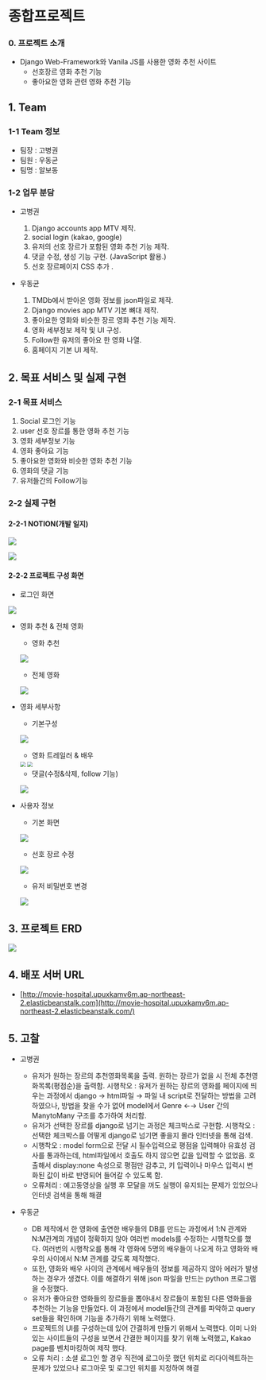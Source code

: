 # 종합프로젝트

### 0. 프로젝트 소개

- Django Web-Framework와 Vanila JS를 사용한 영화 추천 사이트
  - 선호장르 영화 추천 기능
  - 좋아요한 영화 관련 영화 추천 기능

## 1. Team

### 1-1 Team 정보

- 팀장 : 고병권
- 팀원 : 우동균
- 팀명 : 알보동

### 1-2 업무 분담

- 고병권
  1. Django accounts app MTV 제작.
  2. social login (kakao, google)
  3. 유저의 선호 장르가 포함된 영화 추천 기능 제작.
  4. 댓글 수정, 생성 기능 구현. (JavaScript 활용.)
  5. 선호 장르페이지 CSS 추가 .

- 우동균
  1. TMDb에서 받아온 영화 정보를 json파일로 제작.
  2. Django movies app MTV 기본 뼈대 제작.
  3. 좋아요한 영화와 비슷한 장르 영화 추천 기능 제작.
  4. 영화 세부정보 제작 및 UI  구성.
  5. Follow한 유저의 좋아요 한 영화 나열.
  6. 홈페이지 기본 UI 제작.

## 2. 목표 서비스 및 실제 구현 

### 2-1 목표 서비스

1. Social 로그인 기능
2. user 선호 장르를 통한 영화 추천 기능
3. 영화 세부정보 기능
4. 영화 좋아요 기능
5. 좋아요한 영화와 비슷한 영화 추천 기능
6. 영화의 댓글 기능
7. 유저들간의 Follow기능

### 2-2 실제 구현

#### 2-2-1 NOTION(개발 일지)

![](C:\Users\student\Desktop\project-img\notion1.JPG)

![](C:\Users\student\Desktop\project-img\notion2.JPG)

#### 2-2-2 프로젝트 구성 화면

- 로그인 화면

![](C:\Users\student\Desktop\project-img\login.JPG)

- 영화 추천 & 전체 영화

  - 영화 추천 

  ![](C:\Users\student\Desktop\project-img\m.JPG)

  - 전체 영화

  ![](C:\Users\student\Desktop\project-img\m2.JPG)

- 영화 세부사항

  - 기본구성

  ![](C:\Users\student\Desktop\project-img\d1.JPG)

  - 영화 트레일러 & 배우

  <img src="C:\Users\student\Desktop\project-img\d2.JPG" style="zoom: 67%;" />

  <img src="C:\Users\student\Desktop\project-img\d3.JPG" style="zoom: 67%;" />

  - 댓글(수정&삭제, follow 기능)

  ![](C:\Users\student\Desktop\project-img\d4.JPG)

- 사용자 정보

  - 기본 화면

  ![](C:\Users\student\Desktop\project-img\u1.JPG)

  - 선호 장르 수정

  ![](C:\Users\student\Desktop\project-img\u2.JPG)

  - 유저 비밀번호 변경

  ![](C:\Users\student\Desktop\project-img\u3.JPG)

## 3. 프로젝트 ERD

![](C:\Users\student\Desktop\project-img\snapshot.png)

## 4. 배포 서버 URL

- [http://movie-hospital.upuxkamv6m.ap-northeast-2.elasticbeanstalk.com](http://movie-hospital.upuxkamv6m.ap-northeast-2.elasticbeanstalk.com/)



## 5. 고찰

- 고병권
  - 유저가 원하는 장르의 추천영화목록을 출력. 원하는 장르가 없을 시 전체 추천영화목록(평점순)을 출력함. 시행착오 : 유저가 원하는 장르의 영화를 페이지에 띄우는 과정에서 django → html파일 → 파일 내 script로 전달하는 방법을 고려하였으나, 방법을 찾을 수가 없어 model에서 Genre ←→ User 간의 ManytoMany 구조를 추가하여 처리함.
  - 유저가 선택한 장르를 django로 넘기는 과정은 체크박스로 구현함. 시행착오 : 선택한 체크박스를 어떻게 django로 넘기면 좋을지 몰라 인터넷을 통해 검색.
  - 시행착오 : model form으로 전달 시 필수입력으로 평점을 입력해야 유효성 검사를 통과하는데, html파일에서 호출도 하지 않으면 값을 입력할 수 없었음. 호출해서 display:none 속성으로 평점만 감추고, 키 입력이나 마우스 입력시 변화된 값이 바로 반영되어 들어갈 수 있도록 함.
  - 오류처리 : 예고동영상을 실행 후 모달을 꺼도 실행이 유지되는 문제가 있었으나 인터넷 검색을 통해 해결

- 우동균
  - DB 제작에서 한 영화에 출연한 배우들의 DB를 만드는 과정에서 1:N 관계와 N:M관계의 개념이 정확하지 않아 여러번 models를 수정하는 시행착오를 했다. 여러번의 시행착오를 통해 각 영화에 5명의 배우들이 나오게 하고 영화와 배우의 사이에서 N:M 관계를 갖도록 제작했다.
  - 또한,  영화와 배우 사이의 관계에서 배우들의 정보를 제공하지 않아 에러가 발생 하는 경우가 생겼다. 이를 해결하기 위해 json 파일을 만드는 python 프로그램을 수정했다.
  - 유저가 좋아요한 영화들의 장르들을 뽑아내서 장르들이 포함된 다른 영화들을 추천하는 기능을 만들었다. 이 과정에서 model들간의 관계를 파악하고 query set들을 확인하며 기능을 추가하기 위해 노력했다.
  - 프로젝트의 UI를 구성하는데 있어 간결하게 만들기 위해서 노력했다.  이미 나와 있는 사이트들의 구성을 보면서 간결한 페이지를 찾기 위해 노력했고, Kakao page를 벤치마킹하여 제작 했다. 
  - 오류 처리 : 소셜 로그인 할 경우 직전에 로그아웃 했던 위치로 리다이렉트하는 문제가 있었으나 로그아웃 및 로그인 위치를 지정하여 해결